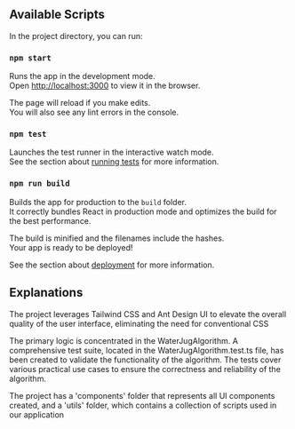 
## Available Scripts

In the project directory, you can run:

### `npm start`

Runs the app in the development mode.\
Open [http://localhost:3000](http://localhost:3000) to view it in the browser.

The page will reload if you make edits.\
You will also see any lint errors in the console.

### `npm test`

Launches the test runner in the interactive watch mode.\
See the section about [running tests](https://facebook.github.io/create-react-app/docs/running-tests) for more information.

### `npm run build`

Builds the app for production to the `build` folder.\
It correctly bundles React in production mode and optimizes the build for the best performance.

The build is minified and the filenames include the hashes.\
Your app is ready to be deployed!

See the section about [deployment](https://facebook.github.io/create-react-app/docs/deployment) for more information.

## Explanations

The project leverages Tailwind CSS and Ant Design UI to elevate the overall quality of the user interface, eliminating the need for conventional CSS

The primary logic is concentrated in the WaterJugAlgorithm. A comprehensive test suite, located in the WaterJugAlgorithm.test.ts file, has been created to validate the functionality of the algorithm. The tests cover various practical use cases to ensure the correctness and reliability of the algorithm.

The project has a 'components' folder that represents all UI components created, and a 'utils' folder, which contains a collection of scripts used in our application
